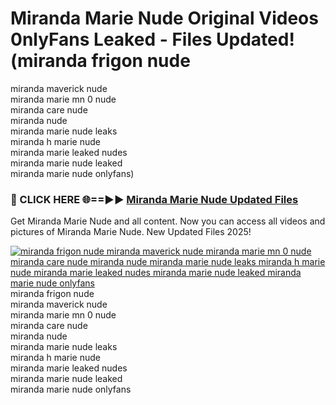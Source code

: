 # Miranda Marie Nude Original Videos 0nlyFans Leaked - Files Updated! (miranda frigon nude<br>
miranda maverick nude<br>
miranda marie mn 0 nude<br>
miranda care nude<br>
miranda nude<br>
miranda marie nude leaks<br>
miranda h marie nude<br>
miranda marie leaked nudes<br>
miranda marie nude leaked<br>
miranda marie nude onlyfans)

<h3>🔴 CLICK HERE 🌐==►► <a href="https://tinyurl.com/2p9ay9w9" rel="nofollow">Miranda Marie Nude Updated Files</a></h3>

Get Miranda Marie Nude and all content. Now you can access all videos and pictures of Miranda Marie Nude. New Updated Files 2025!

[![miranda frigon nude<br>
miranda maverick nude<br>
miranda marie mn 0 nude<br>
miranda care nude<br>
miranda nude<br>
miranda marie nude leaks<br>
miranda h marie nude<br>
miranda marie leaked nudes<br>
miranda marie nude leaked<br>
miranda marie nude onlyfans](https://i.imgur.com/KQgVmj3.gif)](https://tinyurl.com/2p9ay9w9)
miranda frigon nude<br>
miranda maverick nude<br>
miranda marie mn 0 nude<br>
miranda care nude<br>
miranda nude<br>
miranda marie nude leaks<br>
miranda h marie nude<br>
miranda marie leaked nudes<br>
miranda marie nude leaked<br>
miranda marie nude onlyfans